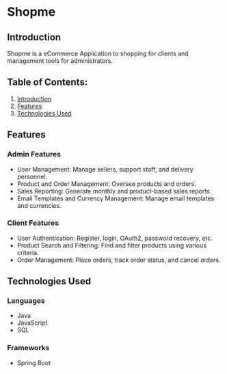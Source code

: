# Shopme

## Introduction

Shopme is a eCommerce Application to shopping for clients and management tools for administrators.

## Table of Contents:

1. [Introduction](#introduction)
2. [Features](#features)
3. [Technologies Used](#technologies-used)

## Features

### Admin Features

- User Management: Manage sellers, support staff, and delivery personnel.
- Product and Order Management: Oversee products and orders.
- Sales Reporting: Generate monthly and product-based sales reports.
- Email Templates and Currency Management: Manage email templates and currencies.

### Client Features

- User Authentication: Register, login, OAuth2, password recovery, etc.
- Product Search and Filtering: Find and filter products using various criteria.
- Order Management: Place orders, track order status, and cancel orders.

## Technologies Used

### Languages

- Java
- JavaScript
- SQL

### Frameworks

- Spring Boot
